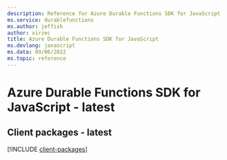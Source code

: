 ```yaml
---
description: Reference for Azure Durable Functions SDK for JavaScript
ms.service: durablefunctions
ms.author: jeffish
author: xirzec
title: Azure Durable Functions SDK for JavaScript
ms.devlang: javascript
ms.data: 09/06/2022
ms.topic: reference
---
```

# Azure Durable Functions SDK for JavaScript - latest

## Client packages - latest
[!INCLUDE [client-packages](durable-functions-client-index.md)]